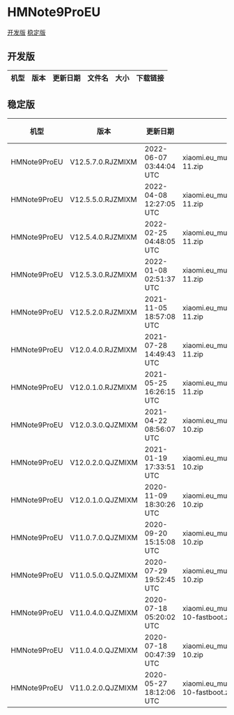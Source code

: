 # HMNote9ProEU
[开发版](#开发版)  [稳定版](#稳定版)
## 开发版
| 机型 | 版本 | 更新日期 | 文件名 | 大小 | 下载链接 |
| ---- | ---- | ---- | ---- | ---- | ---- |
## 稳定版
| 机型 | 版本 | 更新日期 | 文件名 | 大小 | 下载链接 |
| ---- | ---- | ---- | ---- | ---- | ---- |
| HMNote9ProEU | V12.5.7.0.RJZMIXM | 2022-06-07 03:44:04 UTC | xiaomi.eu_multi_HMNote9ProEU_V12.5.7.0.RJZMIXM_v12-11.zip | 2.9 GB | [SourceForge](https://sourceforge.net/projects/xiaomi-eu-multilang-miui-roms/files/xiaomi.eu/MIUI-STABLE-RELEASES/MIUIv12/xiaomi.eu_multi_HMNote9ProEU_V12.5.7.0.RJZMIXM_v12-11.zip/download) |
| HMNote9ProEU | V12.5.5.0.RJZMIXM | 2022-04-08 12:27:05 UTC | xiaomi.eu_multi_HMNote9ProEU_V12.5.5.0.RJZMIXM_v12-11.zip | 2.9 GB | [SourceForge](https://sourceforge.net/projects/xiaomi-eu-multilang-miui-roms/files/xiaomi.eu/MIUI-STABLE-RELEASES/MIUIv12/xiaomi.eu_multi_HMNote9ProEU_V12.5.5.0.RJZMIXM_v12-11.zip/download) |
| HMNote9ProEU | V12.5.4.0.RJZMIXM | 2022-02-25 04:48:05 UTC | xiaomi.eu_multi_HMNote9ProEU_V12.5.4.0.RJZMIXM_v12-11.zip | 2.9 GB | [SourceForge](https://sourceforge.net/projects/xiaomi-eu-multilang-miui-roms/files/xiaomi.eu/MIUI-STABLE-RELEASES/MIUIv12/xiaomi.eu_multi_HMNote9ProEU_V12.5.4.0.RJZMIXM_v12-11.zip/download) |
| HMNote9ProEU | V12.5.3.0.RJZMIXM | 2022-01-08 02:51:37 UTC | xiaomi.eu_multi_HMNote9ProEU_V12.5.3.0.RJZMIXM_v12-11.zip | 2.9 GB | [SourceForge](https://sourceforge.net/projects/xiaomi-eu-multilang-miui-roms/files/xiaomi.eu/MIUI-STABLE-RELEASES/MIUIv12/xiaomi.eu_multi_HMNote9ProEU_V12.5.3.0.RJZMIXM_v12-11.zip/download) |
| HMNote9ProEU | V12.5.2.0.RJZMIXM | 2021-11-05 18:57:08 UTC | xiaomi.eu_multi_HMNote9ProEU_V12.5.2.0.RJZMIXM_v12-11.zip | 2.9 GB | [SourceForge](https://sourceforge.net/projects/xiaomi-eu-multilang-miui-roms/files/xiaomi.eu/MIUI-STABLE-RELEASES/MIUIv12/xiaomi.eu_multi_HMNote9ProEU_V12.5.2.0.RJZMIXM_v12-11.zip/download) |
| HMNote9ProEU | V12.0.4.0.RJZMIXM | 2021-07-28 14:49:43 UTC | xiaomi.eu_multi_HMNote9ProEU_V12.0.4.0.RJZMIXM_v12-11.zip | 2.9 GB | [SourceForge](https://sourceforge.net/projects/xiaomi-eu-multilang-miui-roms/files/xiaomi.eu/MIUI-STABLE-RELEASES/MIUIv12/xiaomi.eu_multi_HMNote9ProEU_V12.0.4.0.RJZMIXM_v12-11.zip/download) |
| HMNote9ProEU | V12.0.1.0.RJZMIXM | 2021-05-25 16:26:15 UTC | xiaomi.eu_multi_HMNote9ProEU_V12.0.1.0.RJZMIXM_v12-11.zip | 2.9 GB | [SourceForge](https://sourceforge.net/projects/xiaomi-eu-multilang-miui-roms/files/xiaomi.eu/MIUI-STABLE-RELEASES/MIUIv12/xiaomi.eu_multi_HMNote9ProEU_V12.0.1.0.RJZMIXM_v12-11.zip/download) |
| HMNote9ProEU | V12.0.3.0.QJZMIXM | 2021-04-22 08:56:07 UTC | xiaomi.eu_multi_HMNote9ProEU_V12.0.3.0.QJZMIXM_v12-10.zip | 2.9 GB | [SourceForge](https://sourceforge.net/projects/xiaomi-eu-multilang-miui-roms/files/xiaomi.eu/MIUI-STABLE-RELEASES/MIUIv12/xiaomi.eu_multi_HMNote9ProEU_V12.0.3.0.QJZMIXM_v12-10.zip/download) |
| HMNote9ProEU | V12.0.2.0.QJZMIXM | 2021-01-19 17:33:51 UTC | xiaomi.eu_multi_HMNote9ProEU_V12.0.2.0.QJZMIXM_v12-10.zip | 2.9 GB | [SourceForge](https://sourceforge.net/projects/xiaomi-eu-multilang-miui-roms/files/xiaomi.eu/MIUI-STABLE-RELEASES/MIUIv12/xiaomi.eu_multi_HMNote9ProEU_V12.0.2.0.QJZMIXM_v12-10.zip/download) |
| HMNote9ProEU | V12.0.1.0.QJZMIXM | 2020-11-09 18:30:26 UTC | xiaomi.eu_multi_HMNote9ProEU_V12.0.1.0.QJZMIXM_v12-10.zip | 2.6 GB | [SourceForge](https://sourceforge.net/projects/xiaomi-eu-multilang-miui-roms/files/xiaomi.eu/MIUI-STABLE-RELEASES/MIUIv12/xiaomi.eu_multi_HMNote9ProEU_V12.0.1.0.QJZMIXM_v12-10.zip/download) |
| HMNote9ProEU | V11.0.7.0.QJZMIXM | 2020-09-20 15:15:08 UTC | xiaomi.eu_multi_HMNote9ProEU_V11.0.7.0.QJZMIXM_v11-10.zip | 2.2 GB | [SourceForge](https://sourceforge.net/projects/xiaomi-eu-multilang-miui-roms/files/xiaomi.eu/MIUI-STABLE-RELEASES/MIUIv11/xiaomi.eu_multi_HMNote9ProEU_V11.0.7.0.QJZMIXM_v11-10.zip/download) |
| HMNote9ProEU | V11.0.5.0.QJZMIXM | 2020-07-29 19:52:45 UTC | xiaomi.eu_multi_HMNote9ProEU_V11.0.5.0.QJZMIXM_v11-10.zip | 2.3 GB | [SourceForge](https://sourceforge.net/projects/xiaomi-eu-multilang-miui-roms/files/xiaomi.eu/MIUI-STABLE-RELEASES/MIUIv11/xiaomi.eu_multi_HMNote9ProEU_V11.0.5.0.QJZMIXM_v11-10.zip/download) |
| HMNote9ProEU | V11.0.4.0.QJZMIXM | 2020-07-18 05:20:02 UTC | xiaomi.eu_multi_HMNote9ProEU_V11.0.4.0.QJZMIXM_v11-10-fastboot.zip | 2.3 GB | [SourceForge](https://sourceforge.net/projects/xiaomi-eu-multilang-miui-roms/files/xiaomi.eu/MIUI-STABLE-RELEASES/MIUIv11/xiaomi.eu_multi_HMNote9ProEU_V11.0.4.0.QJZMIXM_v11-10-fastboot.zip/download) |
| HMNote9ProEU | V11.0.4.0.QJZMIXM | 2020-07-18 00:47:39 UTC | xiaomi.eu_multi_HMNote9ProEU_V11.0.4.0.QJZMIXM_v11-10.zip | 2.2 GB | [SourceForge](https://sourceforge.net/projects/xiaomi-eu-multilang-miui-roms/files/xiaomi.eu/MIUI-STABLE-RELEASES/MIUIv11/xiaomi.eu_multi_HMNote9ProEU_V11.0.4.0.QJZMIXM_v11-10.zip/download) |
| HMNote9ProEU | V11.0.2.0.QJZMIXM | 2020-05-27 18:12:06 UTC | xiaomi.eu_multi_HMNote9ProEU_V11.0.2.0.QJZMIXM_v11-10-fastboot.zip | 2.2 GB | [SourceForge](https://sourceforge.net/projects/xiaomi-eu-multilang-miui-roms/files/xiaomi.eu/MIUI-STABLE-RELEASES/MIUIv11/xiaomi.eu_multi_HMNote9ProEU_V11.0.2.0.QJZMIXM_v11-10-fastboot.zip/download) |
